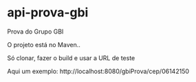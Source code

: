 # api-prova-gbi
Prova do Grupo GBI

O projeto está no Maven..

Só clonar, fazer o build e usar a URL de teste

Aqui um exemplo:
http://localhost:8080/gbiProva/cep/06142150


